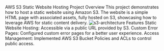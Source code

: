 AWS S3 Static Website Hosting Project
Overview
This project demonstrates how to host a static website using Amazon S3. The website is a simple HTML page with associated assets, fully hosted on S3, showcasing how to leverage AWS for static content delivery.
![s3-architecture](https://github.com/user-attachments/assets/ac866ea6-6ef6-4a66-a6ee-e3a7d9b513f0)
Features
Static Website Hosting: Accessible via a public URL provided by S3.
Custom Error Pages: Configured custom error pages for a better user experience.
Access Management: Implemented AWS S3 Bucket Policies and ACLs to control public access.

